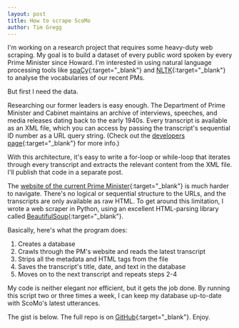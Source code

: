 ```yaml
---
layout: post
title: How to scrape ScoMo
author: Tim Gregg
---
```


I'm working on a research project that requires some heavy-duty web scraping. My goal is to build a dataset of every public word spoken by every Prime Minister since Howard. I'm interested in using natural language processing tools like [spaCy](https://spacy.io/){:target="_blank"} and [NLTK](https://www.nltk.org/){:target="_blank"} to analyse the vocabularies of our recent PMs. 

But first I need the data.  

Researching our former leaders is easy enough. The Department of Prime Minister and Cabinet maintains an archive of interviews, speeches, and media releases dating back to the early 1940s. Every transcript is available as an XML file, which you can access by passing the transcript's sequential ID number as a URL query string. (Check out the [developers page](https://pmtranscripts.pmc.gov.au/developers){:target="_blank"} for more info.)  

With this architecture, it's easy to write a for-loop or while-loop that iterates through every transcript and extracts the relevant content from the XML file. I'll publish that code in a separate post. 

The [website of the current Prime Minister](https://pm.gov.au/media){:target="_blank"} is much harder to navigate. There's no logical or sequential structure to the URLs, and the transcripts are only available as raw HTML. To get around this limitation, I wrote a web scraper in Python, using an excellent HTML-parsing library called [BeautifulSoup](https://www.crummy.com/software/BeautifulSoup){:target="_blank"}. 

Basically, here's what the program does:

1. Creates a database
2. Crawls through the PM's website and reads the latest transcript
3. Strips all the metadata and HTML tags from the file 
4. Saves the transcript's title, date, and text in the database
5. Moves on to the next transcript and repeats steps 2-4

My code is neither elegant nor efficient, but it gets the job done. By running this script two or three times a week, I can keep my database up-to-date with ScoMo's latest utterances. 

The gist is below. The full repo is on [GitHub](https://github.com/timothy-gregg/ScoMoScraper){:target="_blank"}. Enjoy. 

<script src="https://gist.github.com/timothy-gregg/7e06d581e096ca7e93d6df3a1412c336.js"></script>